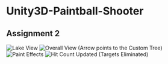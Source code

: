 # Unity3D-Paintball-Shooter
## Assignment 2

![Lake View](https://i.imgur.com/OD48f8F.png)
![Overall View (Arrow points to the Custom Tree)](https://i.imgur.com/Zn9Qdet.png)
![Paint Effects](https://i.imgur.com/D4x8yjb.png)
![Hit Count Updated (Targets Eliminated)](https://i.imgur.com/KEBRYHw.png)
